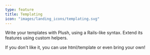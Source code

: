 ```yaml
---
type: feature
title: Templating
icon: "images/landing_icons/templating.svg"
---
```


Write your templates with Plush, using a Rails-like syntax. Extend its features using custom helpers.

If you don't like it, you can use html/template or even bring your own!